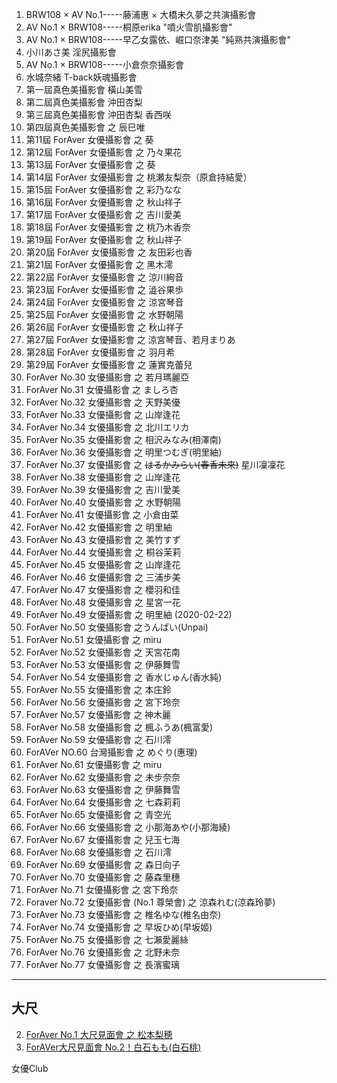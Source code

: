 1. BRW108 × AV No.1-----藤浦惠 × 大橋未久夢之共演攝影會
2. AV No.1 × BRW108-----桐原erika "噴火雪肌攝影會"
3. AV No.1 × BRW108-----早乙女露依、崛口奈津美 "純熟共演攝影會"
4. 小川あさ美 淫尻攝影會
5. AV No.1 × BRW108-----小倉奈奈攝影會
6. 水城奈緒 T-back妖魂攝影會
7. 第一屆真色美攝影會 橫山美雪
8. 第二屆真色美攝影會 沖田杏梨
9. 第三屆真色美攝影會 沖田杏梨 香西咲
10. 第四屆真色美攝影會 之 辰巳唯
11. 第11屆 ForAver 女優攝影會 之 葵
12. 第12屆 ForAver 女優攝影會 之 乃々果花
13. 第13屆 ForAver 女優攝影會 之 葵
14. 第14屆 ForAver 女優攝影會 之 桃瀬友梨奈（原倉持結愛）
15. 第15屆 ForAver 女優攝影會 之 彩乃なな
16. 第16屆 ForAver 女優攝影會 之 秋山祥子
17. 第17屆 ForAver 女優攝影會 之 吉川愛美
18. 第18屆 ForAver 女優攝影會 之 桃乃木香奈
19. 第19屆 ForAver 女優攝影會 之 秋山祥子
20. 第20屆 ForAver 女優攝影會 之 友田彩也香
21. 第21屆 ForAver 女優攝影會 之 黑木澪
22. 第22屆 ForAver 女優攝影會 之 涼川絢音
23. 第23屆 ForAver 女優攝影會 之 澁谷果歩
24. 第24屆 ForAver 女優攝影會 之 涼宮琴音
25. 第25屆 ForAver 女優攝影會 之 水野朝陽
26. 第26屆 ForAver 女優攝影會 之 秋山祥子
27. 第27屆 ForAver 女優攝影會 之 涼宮琴音、若月まりあ
28. 第28屆 ForAver 女優攝影會 之 羽月希
29. 第29屆 ForAver 女優攝影會 之 蓮實克蕾兒
30. ForAver No.30 女優攝影會 之 若月瑪麗亞
31. ForAver No.31 女優攝影會 之 ましろ杏
32. ForAver No.32 女優攝影會 之 天野美優
33. ForAver No.33 女優攝影會 之 山岸逢花
34. ForAver No.34 女優攝影會 之 北川エリカ
35. ForAver No.35 女優攝影會 之 相沢みなみ(相澤南)
36. ForAver No.36 女優攝影會 之 明里つむぎ(明里紬)
37. ForAver No.37 女優攝影會 之 ~~はるかみらい(春香未來)~~ 星川凜凜花
38. ForAver No.38 女優攝影會 之 山岸逢花
39. ForAver No.39 女優攝影會 之 吉川愛美
40. ForAver No.40 女優攝影會 之 水野朝陽
41. ForAver No.41 女優攝影會 之 小倉由菜
42. ForAver No.42 女優攝影會 之 明里紬
43. ForAver No.43 女優攝影會 之 美竹すず
44. ForAver No.44 女優攝影會 之 桐谷茉莉
45. ForAver No.45 女優攝影會 之 山岸逢花
46. ForAver No.46 女優攝影會 之 三浦步美
47. ForAver No.47 女優攝影會 之 櫻羽和佳
48. ForAver No.48 女優攝影會 之 星宮一花
49. ForAver No.49 女優攝影會 之 明里紬 (2020-02-22)
50. ForAver No.50 女優攝影會 之うんぱい(Unpai)
51. ForAver No.51 女優攝影會 之 miru
52. ForAver No.52 女優攝影會 之 天宮花南
53. ForAver No.53 女優攝影會 之 伊藤舞雪
54. ForAver No.54 女優攝影會 之 香水じゅん(香水純)
55. ForAver No.55 女優攝影會 之 本庄鈴
56. ForAver No.56 女優攝影會 之 宮下玲奈
57. ForAver No.57 女優攝影會 之 神木麗
58. ForAver No.58 女優攝影會 之 楓ふうあ(楓富愛)
59. ForAver No.59 女優攝影會 之 石川澪
60. ForAVer NO.60 台灣攝影會 之 めぐり(惠理)
61. ForAver No.61 女優攝影會 之 miru
62. ForAver No.62 女優攝影會 之 未步奈奈
63. ForAver No.63 女優攝影會 之 伊藤舞雪
64. ForAver No.64 女優攝影會 之 七森莉莉
65. ForAver No.65 女優攝影會 之 青空光
66. ForAver No.66 女優攝影會 之 小那海あや(小那海綾)
67. ForAver No.67 女優攝影會 之 兒玉七海
68. ForAver No.68 女優攝影會 之 石川澪
69. ForAver No.69 女優攝影會 之 森日向子
70. ForAver No.70 女優攝影會 之 藤森里穗
71. ForAver No.71 女優攝影會 之 宮下玲奈
72. Foraver No.72 女優攝影會 (No.1  尊榮會) 之 涼森れむ(涼森玲夢)
73. ForAver No.73 女優攝影會 之 椎名ゆな(椎名由奈)
74. ForAver No.74 女優攝影會 之 早坂ひめ(早坂姬)
75. ForAver No.75 女優攝影會 之 七瀨愛麗絲
76. ForAver No.76 女優攝影會 之 北野未奈
77. ForAver No.77 女優攝影會 之 長濱蜜璃

---------------------------------------------
## 大尺

2. [ForAver No.1 大尺見面會 之 松本梨穂](http://www.playno1.com/article-41264-1.html)
1. [ForAVer大尺見面會 No.2！白石もも(白石桃)](http://www.playno1.com/article-41859-1.html)

女優Club 
